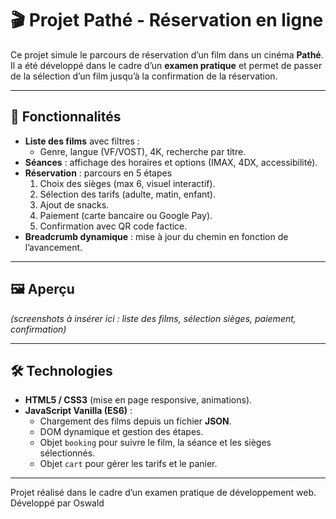 # 🎬 Projet Pathé - Réservation en ligne

Ce projet simule le parcours de réservation d’un film dans un cinéma **Pathé**.  
Il a été développé dans le cadre d’un **examen pratique** et permet de passer de la sélection d’un film jusqu’à la confirmation de la réservation.

---

## 🚀 Fonctionnalités

- **Liste des films** avec filtres :
  - Genre, langue (VF/VOST), 4K, recherche par titre.
- **Séances** : affichage des horaires et options (IMAX, 4DX, accessibilité).
- **Réservation** : parcours en 5 étapes
  1. Choix des sièges (max 6, visuel interactif).
  2. Sélection des tarifs (adulte, matin, enfant).
  3. Ajout de snacks.
  4. Paiement (carte bancaire ou Google Pay).
  5. Confirmation avec QR code factice.
- **Breadcrumb dynamique** : mise à jour du chemin en fonction de l’avancement.

---

## 🖼️ Aperçu

_(screenshots à insérer ici : liste des films, sélection sièges, paiement, confirmation)_

---

## 🛠️ Technologies

- **HTML5 / CSS3** (mise en page responsive, animations).
- **JavaScript Vanilla (ES6)** :
  - Chargement des films depuis un fichier **JSON**.
  - DOM dynamique et gestion des étapes.
  - Objet `booking` pour suivre le film, la séance et les sièges sélectionnés.
  - Objet `cart` pour gérer les tarifs et le panier.

---

Projet réalisé dans le cadre d’un examen pratique de développement web.
Développé par Oswald
